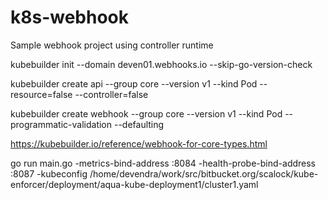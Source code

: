 # k8s-webhook
Sample webhook project using controller runtime


kubebuilder init --domain deven01.webhooks.io --skip-go-version-check

kubebuilder create api --group core --version v1 --kind Pod --resource=false --controller=false

kubebuilder create webhook --group core --version v1 --kind Pod --programmatic-validation --defaulting

https://kubebuilder.io/reference/webhook-for-core-types.html


go run main.go -metrics-bind-address :8084 -health-probe-bind-address :8087 -kubeconfig /home/devendra/work/src/bitbucket.org/scalock/kube-enforcer/deployment/aqua-kube-deployment1/cluster1.yaml